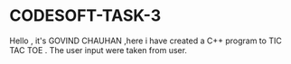 # CODESOFT-TASK-3
Hello , it's GOVIND CHAUHAN ,here i have created a C++ program to TIC TAC TOE . The user input were taken from user.
